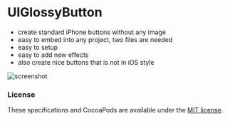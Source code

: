 UIGlossyButton
==============

- create standard iPhone buttons without any image
- easy to embed into any project, two files are needed
- easy to setup
- easy to add new effects
- also create nice buttons that is not in iOS style

![screenshot](https://github.com/waterlou/UIGlossyButton/raw/master/screenshot.png)

### License

These specifications and CocoaPods are available under the [MIT license](http://www.opensource.org/licenses/mit-license.php).
